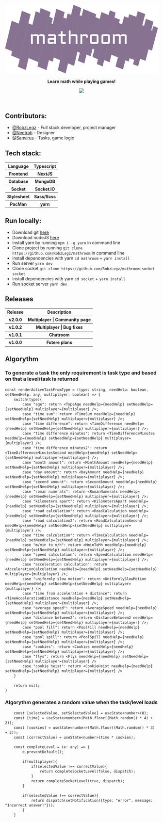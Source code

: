 <a href="https://mathroom.vercel.app">
  <p align="center">
    <img src="/public/svg/logo.svg" />
  </p>
</a>
<p align="center">
  <strong>Learn math while playing games!</strong>
</p>
<p align="center">
  <img src="https://www.codefactor.io/repository/github/robzlegz/mathroom/badge?s=65345c4c7d8a505daf62b78d23b534e535d39010" />
</p>
<br />
<h2>Contributors:</h2>
<ul>
  <li><a href="https://github.com/RobzLegz">@RobzLegz</a> - Full stack developer, project manager</li>
  <li><a href="https://github.com/Neetrah">@Neetrah</a> - Designer</li>
  <li><a href="https://github.com/Sanvirus">@Sanvirus</a> - Tasks, game logic</li>
</ul>
<h2>Tech stack:</h2>
<table>
  <tr>
    <th>Language</th>
    <th>Typescript</th>
  </tr>
  <tr>
    <th>Frontend</th>
    <th>NextJS</th>
  </tr>
  <tr>
    <th>Database</th>
    <th>MongoDB</th>
  </tr>
  <tr>
    <th>Socket</th>
    <th>Socket.IO</th>
  </tr>
  <tr>
    <th>Stylesheet</th>
    <th>Sass/Scss</th>
  </tr>
  <tr>
    <th>PacMan</th>
    <th>yarn</th>
  </tr>
</table>
<h2>Run locally:</h2>
<ul>
  <li>Download git <a href="https://git-scm.com/downloads">here</a></li>
  <li>Download nodeJS <a href="https://nodejs.org/en/">here</a></li>
  <li>Install yarn by running <code>npm i -g yarn</code> in command line</li>
  <li>Clone project by running <code>git clone https://github.com/RobzLegz/mathroom</code> in command line</li>
  <li>Install dependencies with yarn <code>cd mathroom</code> + <code>yarn install</code></li>
  <li>Run server <code>yarn dev</code></li>
  <li>Clone socket <code>git clone https://github.com/RobzLegz/mathroom-socket socket</code></li>
  <li>Install dependencies with yarn <code>cd socket</code> + <code>yarn install</code></li>
  <li>Run socket server <code>yarn dev</code></li>
</ul>
<h2>Releases</h2>
<table>
  <tr>
    <th>Release</th>
    <th>Description</th>
  </tr>
  <tr>
    <th>v2.0.0</th>
    <th>Multiplayer | Community page</th>
  </tr>
  <tr>
    <th>v1.0.2</th>
    <th>Multiplayer | Bug fixes</th>
  </tr>
  <tr>
    <th>v1.0.1</th>
    <th>Chatroom</th>
  </tr>
  <tr>
    <th>v1.0.0</th>
    <th>Futere plans</th>
  </tr>
</table>
<h2>Algorythm</h2>
<h3>To generate a task the only requirement is task type and based on that a level/task is returned</h3>
  
```tsx
const renderActiveTaskFromType = (type: string, needHelp: boolean, setNeedHelp: any, multiplayer: boolean) => {
    switch(type){
        case "age": return <TypeAge needHelp={needHelp} setNeedHelp={setNeedHelp} multiplayer={multiplayer} />;
        case "time sum": return <TimeSum needHelp={needHelp} setNeedHelp={setNeedHelp} multiplayer={multiplayer} />;
        case "time difference": return <TimeDifference needHelp={needHelp} setNeedHelp={setNeedHelp} multiplayer={multiplayer} />;
        case "time difference minutes": return <TimeDifferenceMinutes needHelp={needHelp} setNeedHelp={setNeedHelp} multiplayer={multiplayer} />;
        case "time difference minutes2": return <TimeDifferenceMinutesSecond needHelp={needHelp} setNeedHelp={setNeedHelp} multiplayer={multiplayer} />;
        case "month amount": return <MonthAmount needHelp={needHelp} setNeedHelp={setNeedHelp} multiplayer={multiplayer} />;
        case "day amount": return <DayAmount needHelp={needHelp} setNeedHelp={setNeedHelp} multiplayer={multiplayer} />;
        case "second amount": return <SecondAmount needHelp={needHelp} setNeedHelp={setNeedHelp} multiplayer={multiplayer} />;
        case "roman numerals": return <RomanNumerals needHelp={needHelp} setNeedHelp={setNeedHelp} multiplayer={multiplayer} />;
        case "kilometers apart": return <KilometersApart needHelp={needHelp} setNeedHelp={setNeedHelp} multiplayer={multiplayer} />;
        case "road calculation": return <RoadCalculation needHelp={needHelp} setNeedHelp={setNeedHelp} multiplayer={multiplayer} />;
        case "road calculation2": return <RoadCalculationSecond needHelp={needHelp} setNeedHelp={setNeedHelp} multiplayer={multiplayer} />;
        case "time calculation": return <TimeCalculation needHelp={needHelp} setNeedHelp={setNeedHelp} multiplayer={multiplayer} />;
        case "m/min to m/h": return <MminToMh needHelp={needHelp} setNeedHelp={setNeedHelp} multiplayer={multiplayer} />;
        case "speed calculation": return <SpeedCalculation needHelp={needHelp} setNeedHelp={setNeedHelp} multiplayer={multiplayer} />;
        case "acceleration calculation": return <AccelerationCalculation needHelp={needHelp} setNeedHelp={setNeedHelp} multiplayer={multiplayer} />;
        case "uniformly slow motion": return <UniformlySlowMotion needHelp={needHelp} setNeedHelp={setNeedHelp} multiplayer={multiplayer} />;
        case "time from acceleration + distance": return <TimeAccelerationDistance needHelp={needHelp} setNeedHelp={setNeedHelp} multiplayer={multiplayer} />;
        case "average speed": return <AverageSpeed needHelp={needHelp} setNeedHelp={setNeedHelp} multiplayer={multiplayer} />;
        case "distance between2": return <DistanceBetween2 needHelp={needHelp} setNeedHelp={setNeedHelp} multiplayer={multiplayer} />;
        case "pool fill": return <PoolFill needHelp={needHelp} setNeedHelp={setNeedHelp} multiplayer={multiplayer} />;
        case "pool spill": return <PoolSpill needHelp={needHelp} setNeedHelp={setNeedHelp} multiplayer={multiplayer} />;
        case "cookies": return <Cookies needHelp={needHelp} setNeedHelp={setNeedHelp} multiplayer={multiplayer} />;
        case "flys": return <Flys needHelp={needHelp} setNeedHelp={setNeedHelp} multiplayer={multiplayer} />
        case "cookie heist": return <CookieHeist needHelp={needHelp} setNeedHelp={setNeedHelp} multiplayer={multiplayer} />
    }

    return null;
}
```

<h3>Algorythm generates a random value when the task/level loads</h3>

```tsx
    const [selectedValue, setSelectedValue] = useState<number>(0);
    const [time] = useState<number>(Math.floor((Math.random() * 4) + 2));
    const [cookies] = useState<number>(Math.floor((Math.random() * 3) + 3));
    const [correctValue] = useState<number>(time * cookies);

    const completeLevel = (e: any) => {
        e.preventDefault();

        if(multiplayer){
            if(selectedValue !== correctValue){
                return completeSocketLevel(false, dispatch);
            }
            return completeSocketLevel(true, dispatch);
        }

        if(selectedValue !== correctValue){
            return dispatch(setNotification({type: "error", message: "Incorrect answer!"}));
        }
    }
```
